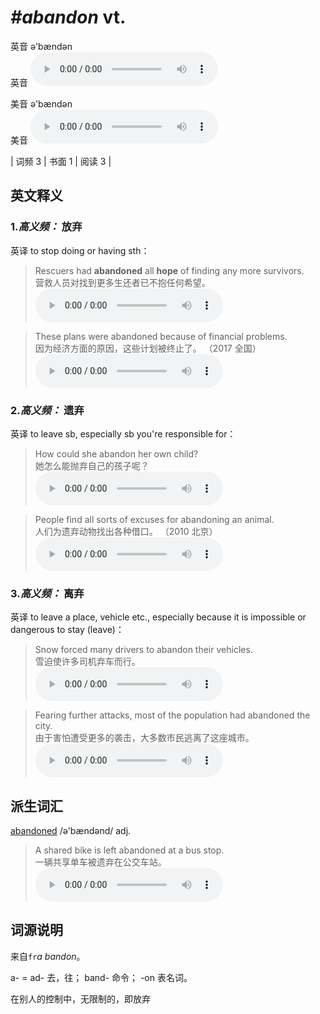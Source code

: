 # ***\#abandon*** vt.
英音 ə'bændən  
英音
<audio src="./media/abandon-B.aac" controls="controls"></audio>

美音 ə'bændən  
美音
<audio src="./media/abandon.aac" controls="controls"></audio>



| 词频 3 | 书面 1 | 阅读 3 |  

英文释义
---
### 1.*高义频：* **放弃**  
英译 to stop doing or having sth：

 > Rescuers had **abandoned** all **hope** of finding any more survivors.  
 > 营救人员对找到更多生还者已不抱任何希望。    
<audio src="./media/abandon-1.aac" controls="controls"></audio>

 > These plans were abandoned because of financial problems.  
 > 因为经济方面的原因，这些计划被终止了。  （2017 全国）  
<audio src="./media/abandon-101_AAC.aac" controls="controls"></audio>

### 2.*高义频：* **遗弃**  
英译 to leave sb, especially sb you're responsible for：

 > How could she abandon her own child?  
 > 她怎么能抛弃自己的孩子呢？    
<audio src="./media/abandon-3.aac" controls="controls"></audio>

 > People find all sorts of excuses for abandoning an animal.  
 > 人们为遗弃动物找出各种借口。  （2010 北京）  
<audio src="./media/abandon-4.aac" controls="controls"></audio>

### 3.*高义频：* **离弃**  
英译 to leave a place, vehicle etc., especially because it is impossible or dangerous to stay (leave)：

 > Snow forced many drivers to abandon their vehicles.  
 > 雪迫使许多司机弃车而行。    
<audio src="./media/abandon-102_AAC.aac" controls="controls"></audio>

 > Fearing further attacks, most of the population had abandoned the city.  
 > 由于害怕遭受更多的袭击，大多数市民逃离了这座城市。    
<audio src="./media/abandon-6.aac" controls="controls"></audio>


派生词汇
---
[abandoned](./abandoned.md) /ə'bændənd/ adj.   
 > A shared bike is left abandoned at a bus stop.  
 > 一辆共享单车被遗弃在公交车站。    
<audio src="./media/abandon-103_AAC.aac" controls="controls"></audio>

## 词源说明

来自`fr`*a bandon*。

a- = ad- 去，往；
band- 命令；
-on 表名词。

在别人的控制中，无限制的，即放弃
